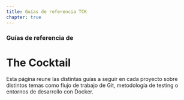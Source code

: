 ```yaml
---
title: Guías de referencia TCK
chapter: true
---
```


### Guías de referencia de

# The Cocktail

Esta página reune las distintas guías a seguir en cada proyecto sobre distintos temas como flujo de trabajo de Git, metodología de testing o entornos de desarrollo con Docker.